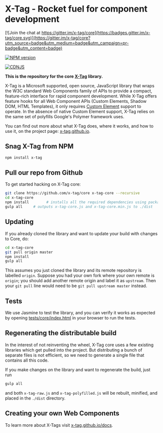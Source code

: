 # X-Tag - Rocket fuel for component development

[![Join the chat at https://gitter.im/x-tag/core](https://badges.gitter.im/x-tag/core.svg)](https://gitter.im/x-tag/core?utm_source=badge&utm_medium=badge&utm_campaign=pr-badge&utm_content=badge)

[![NPM version](https://badge.fury.io/js/x-tag.svg)](https://badge.fury.io/js/x-tag)

[![CDNJS](https://img.shields.io/cdnjs/v/x-tag.svg)](https://cdnjs.com/libraries/x-tag) 

**This is the repository for the core [X-Tag](http://x-tag.github.io/) library.**

X-Tag is a Microsoft supported, open source, JavaScript library that wraps the W3C standard Web Components family of APIs to provide a compact, feature-rich interface for rapid component development. While X-Tag offers feature hooks for all Web Component APIs (Custom Elements, Shadow DOM, HTML Templates), it only requires [Custom Element][1] support to operate. In the absence of native Custom Element support, X-Tag relies on the same set of polyfills Google's Polymer framework uses.

You can find out more about what X-Tag does, where it works, and how to use it, on the project page: [x-tag.github.io](http://x-tag.github.io/).

  [1]: http://w3c.github.io/webcomponents/spec/custom/       "W3 Web Components Spec (Draft)"

## Snag X-Tag from NPM

````bash
npm install x-tag
````

## Pull our repo from Github

To get started hacking on X-Tag core:

````bash
git clone https://github.com/x-tag/core x-tag-core --recursive
cd x-tag-core
npm install        # installs all the required dependencies using package.json
gulp all     # outputs x-tag-core.js and x-tag-core.min.js to ./dist
````

## Updating

If you already cloned the library and want to update your build with changes to Core, do:

````bash
cd x-tag-core
git pull origin master
npm install
gulp all
````

This assumes you just cloned the library and its remote repository is labelled `origin`. Suppose you had your own fork where your own remote is `origin`; you should add another remote origin and label it as `upstream`. Then your `git pull` line would need to be `git pull upstream master` instead.

## Tests

We use Jasmine to test the library, and you can verify it works as expected by opening [tests/core/index.html](tests/core/index.html) in your browser to run the tests.


## Regenerating the distributable build

In the interest of not reinventing the wheel, X-Tag core uses a few existing libraries which get pulled into the project. But distributing a bunch of separate files is not efficient, so we need to generate a single file that contains all this code.

If you make changes on the library and want to regenerate the build, just run

````bash
gulp all
````

and both `x-tag-raw.js` and `x-tag-polyfilled.js` will be rebuilt, minified, and placed in the `./dist` directory.


## Creating your own Web Components

To learn more about X-Tags visit [x-tag.github.io/docs](http://x-tag.github.io/docs).